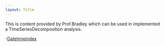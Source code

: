 ```yaml
---
layout: Title
---
```


This is content provided by Prof.Bradley which can be used in implemented a TimeSeriesDecomposition analysis.

 -[Datetimeindex](/testfile/index.md)
